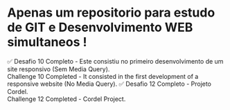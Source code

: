 # Apenas um repositorio para estudo de GIT e Desenvolvimento WEB simultaneos ! 

:white_check_mark: Desafio 10 Completo - Este consistiu no primeiro desenvolvimento de um site responsivo (Sem Media Query). <br>
Challenge 10 Completed - It consisted in the first development of a responsive website (No Media Query).
:white_check_mark: Desafio 12 Completo - Projeto Cordel. <br>
Challenge 12 Completed - Cordel Project.
